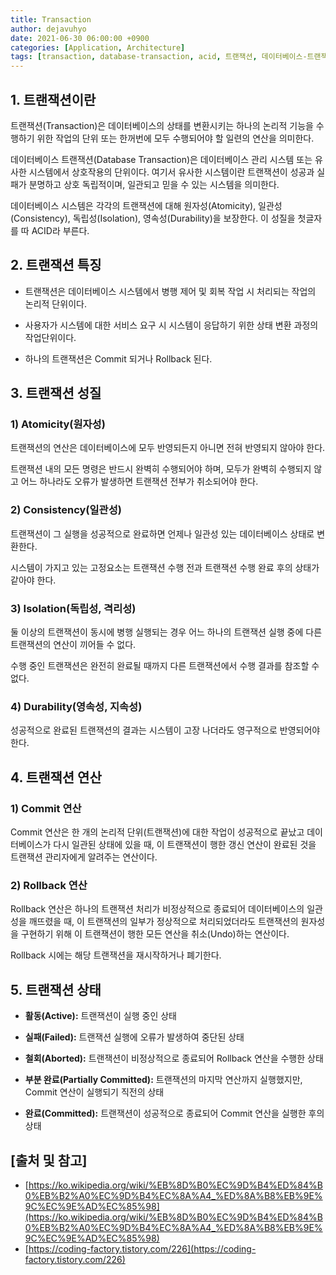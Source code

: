 ```yaml
---
title: Transaction
author: dejavuhyo
date: 2021-06-30 06:00:00 +0900
categories: [Application, Architecture]
tags: [transaction, database-transaction, acid, 트랜잭션, 데이터베이스-트랜잭션]
---
```


## 1. 트랜잭션이란
트랜잭션(Transaction)은 데이터베이스의 상태를 변환시키는 하나의 논리적 기능을 수행하기 위한 작업의 단위 또는 한꺼번에 모두 수행되어야 할 일련의 연산을 의미한다.

데이터베이스 트랜잭션(Database Transaction)은 데이터베이스 관리 시스템 또는 유사한 시스템에서 상호작용의 단위이다. 여기서 유사한 시스템이란 트랜잭션이 성공과 실패가 분명하고 상호 독립적이며, 일관되고 믿을 수 있는 시스템을 의미한다.

데이터베이스 시스템은 각각의 트랜잭션에 대해 원자성(Atomicity), 일관성(Consistency), 독립성(Isolation), 영속성(Durability)을 보장한다. 이 성질을 첫글자를 따 ACID라 부른다.

## 2. 트랜잭션 특징

* 트랜잭션은 데이터베이스 시스템에서 병행 제어 및 회복 작업 시 처리되는 작업의 논리적 단위이다.

* 사용자가 시스템에 대한 서비스 요구 시 시스템이 응답하기 위한 상태 변환 과정의 작업단위이다.

* 하나의 트랜잭션은 Commit 되거나 Rollback 된다.

## 3. 트랜잭션 성질

### 1) Atomicity(원자성)
트랜잭션의 연산은 데이터베이스에 모두 반영되든지 아니면 전혀 반영되지 않아야 한다.

트랜잭션 내의 모든 명령은 반드시 완벽히 수행되어야 하며, 모두가 완벽히 수행되지 않고 어느 하나라도 오류가 발생하면 트랜잭션 전부가 취소되어야 한다.

### 2) Consistency(일관성)
트랜잭션이 그 실행을 성공적으로 완료하면 언제나 일관성 있는 데이터베이스 상태로 변환한다.

시스템이 가지고 있는 고정요소는 트랜잭션 수행 전과 트랜잭션 수행 완료 후의 상태가 같아야 한다.

### 3) Isolation(독립성, 격리성)
둘 이상의 트랜잭션이 동시에 병행 실행되는 경우 어느 하나의 트랜잭션 실행 중에 다른 트랜잭션의 연산이 끼어들 수 없다.

수행 중인 트랜잭션은 완전히 완료될 때까지 다른 트랜잭션에서 수행 결과를 참조할 수 없다.

### 4) Durability(영속성, 지속성)
성공적으로 완료된 트랜잭션의 결과는 시스템이 고장 나더라도 영구적으로 반영되어야 한다.

## 4. 트랜잭션 연산

### 1) Commit 연산
Commit 연산은 한 개의 논리적 단위(트랜잭션)에 대한 작업이 성공적으로 끝났고 데이터베이스가 다시 일관된 상태에 있을 때, 이 트랜잭션이 행한 갱신 연산이 완료된 것을 트랜잭션 관리자에게 알려주는 연산이다.

### 2) Rollback 연산
Rollback 연산은 하나의 트랜잭션 처리가 비정상적으로 종료되어 데이터베이스의 일관성을 깨뜨렸을 때, 이 트랜잭션의 일부가 정상적으로 처리되었더라도 트랜잭션의 원자성을 구현하기 위해 이 트랜잭션이 행한 모든 연산을 취소(Undo)하는 연산이다.

Rollback 시에는 해당 트랜잭션을 재시작하거나 폐기한다.

## 5. 트랜잭션 상태

* **활동(Active):** 트랜잭션이 실행 중인 상태

* **실패(Failed):** 트랜잭션 실행에 오류가 발생하여 중단된 상태

* **철회(Aborted):** 트랜잭션이 비정상적으로 종료되어 Rollback 연산을 수행한 상태

* **부분 완료(Partially Committed):** 트랜잭션의 마지막 연산까지 실행했지만, Commit 연산이 실행되기 직전의 상태

* **완료(Committed):** 트랜잭션이 성공적으로 종료되어 Commit 연산을 실행한 후의 상태

## [출처 및 참고]
* [https://ko.wikipedia.org/wiki/%EB%8D%B0%EC%9D%B4%ED%84%B0%EB%B2%A0%EC%9D%B4%EC%8A%A4_%ED%8A%B8%EB%9E%9C%EC%9E%AD%EC%85%98](https://ko.wikipedia.org/wiki/%EB%8D%B0%EC%9D%B4%ED%84%B0%EB%B2%A0%EC%9D%B4%EC%8A%A4_%ED%8A%B8%EB%9E%9C%EC%9E%AD%EC%85%98)
* [https://coding-factory.tistory.com/226](https://coding-factory.tistory.com/226)
